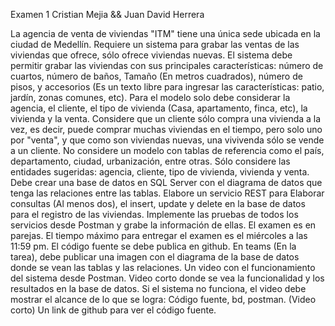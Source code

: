 Examen 1		Cristian Mejia && Juan David Herrera

La agencia de venta de viviendas "ITM" tiene una única sede ubicada en la ciudad de
Medellín. Requiere un sistema para grabar las ventas de las viviendas que ofrece, sólo
ofrece viviendas nuevas.
El sistema debe permitir grabar las viviendas con sus principales características: 
número de cuartos, número de baños, Tamaño (En metros cuadrados), número de pisos,
y accesorios (Es un texto libre para ingresar las características: patio, jardín,
zonas comunes, etc).
Para el modelo solo debe considerar la agencia, el cliente, el tipo de vivienda (Casa,
apartamento, finca, etc), la vivienda y la venta. Considere que un cliente sólo compra 
una vivienda a la vez, es decir, puede comprar muchas viviendas en el tiempo, pero solo 
uno por "venta", y que como son viviendas nuevas, una vivivenda sólo se vende a un cliente.
No considere un modelo con tablas de referencia como el país, departamento, ciudad, 
urbanización, entre otras. Sólo considere las entidades sugeridas: agencia, cliente,
tipo de vivienda, vivienda y venta.
Debe crear una base de datos en SQL Server con el diagrama de datos que tenga las relaciones
entre las tablas.
Elabore un servicio REST para Elaborar consultas (Al menos dos), el insert, update y delete
en la base de datos para el registro de las viviendas.
Implemente las pruebas de todos los servicios desde Postman y grabe la información de ellas.
El examen es en parejas.
El tiempo máximo para entregar el examen es el miércoles a las 11:59 pm.
El código fuente se debe publica en github.
En teams (En la tarea), debe publicar una imagen con el diagrama de la base de datos donde se
vean las tablas y las relaciones.
Un video con el funcionamiento del sistema desde Postman. Video corto donde se vea la funcionalidad
y los resultados en la base de datos. Si el sistema no funciona, el video debe mostrar el alcance
de lo que se logra: Código fuente, bd, postman. (Video corto)
Un link de github para ver el código fuente.
